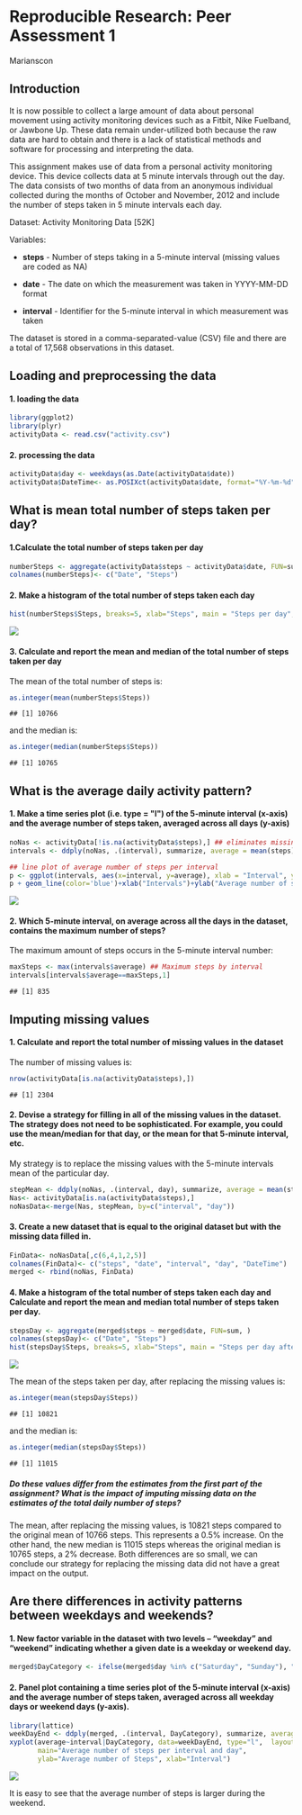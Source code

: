 # Reproducible Research: Peer Assessment 1
Marianscon  


## Introduction

It is now possible to collect a large amount of data about personal movement using activity monitoring devices such as a Fitbit, Nike Fuelband, or Jawbone Up. These data remain under-utilized both because the raw data are hard to obtain and there is a lack of statistical methods and software for processing and interpreting the data.

This assignment makes use of data from a personal activity monitoring device. This device collects data at 5 minute intervals through out the day. The data consists of two months of data from an anonymous individual collected during the months of October and November, 2012 and include the number of steps taken in 5 minute intervals each day.

Dataset: Activity Monitoring Data [52K]

Variables: 

* **steps** - Number of steps taking in a 5-minute interval (missing values are coded as NA)

* **date** - The date on which the measurement was taken in YYYY-MM-DD format

* **interval** - Identifier for the 5-minute interval in which measurement was taken

The dataset is stored in a comma-separated-value (CSV) file and there are a total of 17,568 observations in this dataset.

## Loading and preprocessing the data

#### 1. loading the data

```r
library(ggplot2)
library(plyr)
activityData <- read.csv("activity.csv")
```
#### 2. processing the data

```r
activityData$day <- weekdays(as.Date(activityData$date))
activityData$DateTime<- as.POSIXct(activityData$date, format="%Y-%m-%d")
```
## What is mean total number of steps taken per day?
#### 1.Calculate the total number of steps taken per day


```r
numberSteps <- aggregate(activityData$steps ~ activityData$date, FUN=sum, )
colnames(numberSteps)<- c("Date", "Steps")
```

#### 2. Make a histogram of the total number of steps taken each day

```r
hist(numberSteps$Steps, breaks=5, xlab="Steps", main = "Steps per day", col='darkturquoise')
```

![](unnamed-chunk-4-1.png)

#### 3. Calculate and report the mean and median of the total number of steps taken per day

The mean of the total number of steps is:

```r
as.integer(mean(numberSteps$Steps)) 
```

```
## [1] 10766
```

and the median is:

```r
as.integer(median(numberSteps$Steps)) 
```

```
## [1] 10765
```

## What is the average daily activity pattern?

#### 1. Make a time series plot (i.e. type = "l") of the 5-minute interval (x-axis) and the average number of steps taken, averaged across all days (y-axis)
 

```r
noNas <- activityData[!is.na(activityData$steps),] ## eliminates missing values 
intervals <- ddply(noNas, .(interval), summarize, average = mean(steps))

## line plot of average number of steps per interval
p <- ggplot(intervals, aes(x=interval, y=average), xlab = "Interval", ylab="Average number of steps", )
p + geom_line(color='blue')+xlab("Intervals")+ylab("Average number of steps")+ggtitle("Average number of steps per interval")
```

![](unnamed-chunk-7-1.png)

#### 2. Which 5-minute interval, on average across all the days in the dataset, contains the maximum number of steps?

The maximum amount of steps occurs in the 5-minute interval number:

```r
maxSteps <- max(intervals$average) ## Maximum steps by interval
intervals[intervals$average==maxSteps,1]
```

```
## [1] 835
```

## Imputing missing values

#### 1. Calculate and report the total number of missing values in the dataset 

The number of missing values is:


```r
nrow(activityData[is.na(activityData$steps),])
```

```
## [1] 2304
```

#### 2. Devise a strategy for filling in all of the missing values in the dataset. The strategy does not need to be sophisticated. For example, you could use the mean/median for that day, or the mean for that 5-minute interval, etc.

My strategy is to replace the missing values with the 5-minute intervals mean of the particular day.

```r
stepMean <- ddply(noNas, .(interval, day), summarize, average = mean(steps))
Nas<- activityData[is.na(activityData$steps),]
noNasData<-merge(Nas, stepMean, by=c("interval", "day"))    
```
    
#### 3. Create a new dataset that is equal to the original dataset but with the missing data filled in.

```r
FinData<- noNasData[,c(6,4,1,2,5)]
colnames(FinData)<- c("steps", "date", "interval", "day", "DateTime")
merged <- rbind(noNas, FinData)    
```
    
#### 4. Make a histogram of the total number of steps taken each day and Calculate and report the mean and median total number of steps taken per day. 


```r
stepsDay <- aggregate(merged$steps ~ merged$date, FUN=sum, )
colnames(stepsDay)<- c("Date", "Steps")
hist(stepsDay$Steps, breaks=5, xlab="Steps", main = "Steps per day after replacing missing values", col="darkorchid1")
```

![](unnamed-chunk-12-1.png)

The mean of the steps taken per day, after replacing the missing values is:

```r
as.integer(mean(stepsDay$Steps))
```

```
## [1] 10821
```
and the median is:

```r
as.integer(median(stepsDay$Steps))
```

```
## [1] 11015
```

##### Do these values differ from the estimates from the first part of the assignment? What is the impact of imputing missing data on the estimates of the total daily number of steps?

The mean, after replacing the missing values, is 10821 steps compared to the original mean of 10766 steps. This represents a 0.5% increase. On  the other hand, the new median is 11015 steps whereas the original median is 10765 steps, a 2% decrease. Both differences are so small, we can conclude our strategy for replacing the missing data did not have a great impact on the output. 

## Are there differences in activity patterns between weekdays and weekends?
   
#### 1. New factor variable in the dataset with two levels – “weekday” and “weekend” indicating whether a given date is a weekday or weekend day.


```r
merged$DayCategory <- ifelse(merged$day %in% c("Saturday", "Sunday"), "Weekend", "Weekdays")
```

#### 2. Panel plot containing a time series plot of the 5-minute interval (x-axis) and the average number of steps taken, averaged across all weekday days or weekend days (y-axis). 


```r
library(lattice)
weekDayEnd <- ddply(merged, .(interval, DayCategory), summarize, average = mean(steps))
xyplot(average~interval|DayCategory, data=weekDayEnd, type="l",  layout = c(1,2),
       main="Average number of steps per interval and day", 
       ylab="Average number of Steps", xlab="Interval")
```

![](unnamed-chunk-16-1.png)

It is easy to see that the average number of steps is larger during the weekend. 
